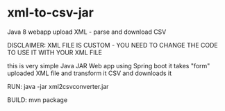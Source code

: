 # xml-to-csv-jar
Java 8 webapp upload XML - parse and download CSV

DISCLAIMER:
XML FILE IS CUSTOM - YOU NEED TO CHANGE THE CODE TO USE IT WITH YOUR XML FILE

this is very simple Java JAR Web app using Spring boot
it takes "form" uploaded XML file and transform it CSV and downloads it

RUN:
java -jar xml2csvconverter.jar

BUILD:
mvn package
